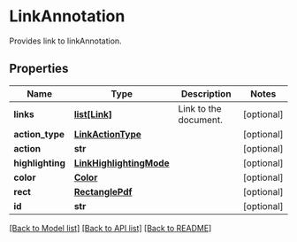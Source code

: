 # LinkAnnotation
Provides link to linkAnnotation.

## Properties
Name | Type | Description | Notes
------------ | ------------- | ------------- | -------------
**links** | [**list[Link]**](Link.md) | Link to the document. | [optional] 
**action_type** | [**LinkActionType**](LinkActionType.md) |  | [optional] 
**action** | **str** |  | [optional] 
**highlighting** | [**LinkHighlightingMode**](LinkHighlightingMode.md) |  | [optional] 
**color** | [**Color**](Color.md) |  | [optional] 
**rect** | [**RectanglePdf**](RectanglePdf.md) |  | [optional] 
**id** | **str** |  | [optional] 

[[Back to Model list]](../README.md#documentation-for-models) [[Back to API list]](../README.md#documentation-for-api-endpoints) [[Back to README]](../README.md)


